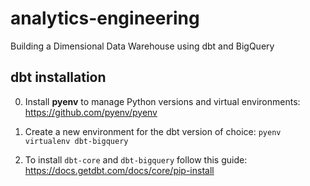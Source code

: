 # analytics-engineering
Building a Dimensional Data Warehouse using dbt and BigQuery


## dbt installation

0. Install __pyenv__ to manage Python versions and virtual environments: https://github.com/pyenv/pyenv 

1. Create a new environment for the dbt version of choice: 
    `pyenv virtualenv dbt-bigquery`

2. To install `dbt-core` and `dbt-bigquery` follow this guide: https://docs.getdbt.com/docs/core/pip-install 
